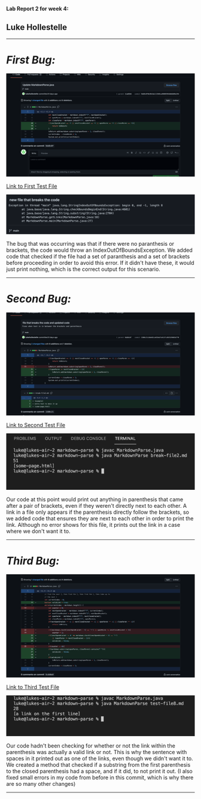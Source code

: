 **Lab Report 2 for week 4:**
## Luke Hollestelle

---
# *First Bug:*

![Image](firstdiff.png)

[Link to First Test File](break-file.md)

![Image](firstsymptom.png)

The bug that was occurring was that if there were no paranthesis or brackets, the code would throw an IndexOutOfBoundsException.  We added code that checked if the file had a set of paranthesis and a set of brackets before proceeding in order to avoid this error.  If it didn't have these, it would just print nothing, which is the correct output for this scenario.

---

# *Second Bug:*

![Image](seconddiff.png)

[Link to Second Test File](break-file2.md)

![Image](secondsymptom.png)

Our code at this point would print out anything in parenthesis that came after a pair of brackets, even if they weren't directly next to each other.  A link in a file only appears if the parenthesis directly follow the brackets, so we added code that ensures they are next to each other in order to print the link.  Although no error shows for this file, it prints out the link in a case where we don't want it to.

---

# *Third Bug:*

![Image](thirddiff.png)

[Link to Third Test File](test-file8.md)

![Image](thirdsymptom.png)

Our code hadn't been checking for whether or not the link within the parenthesis was actually a valid link or not.  This is why the sentence with spaces in it printed out as one of the links, even though we didn't want it to.  We created a method that checked if a substring from the first parenthesis to the closed parenthesis had a space, and if it did, to not print it out.  (I also fixed small errors in my code from before in this commit, which is why there are so many other changes)

---